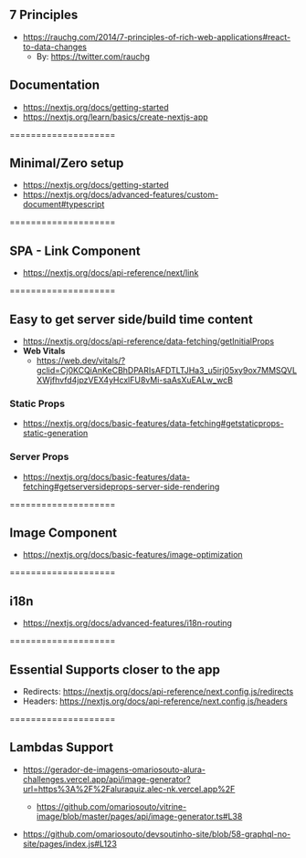 ## 7 Principles
- https://rauchg.com/2014/7-principles-of-rich-web-applications#react-to-data-changes
  - By: https://twitter.com/rauchg

## Documentation
- https://nextjs.org/docs/getting-started
- https://nextjs.org/learn/basics/create-nextjs-app

====================

## Minimal/Zero setup
- https://nextjs.org/docs/getting-started
- https://nextjs.org/docs/advanced-features/custom-document#typescript

====================

## SPA - Link Component
- https://nextjs.org/docs/api-reference/next/link


====================

## Easy to get server side/build time content
- https://nextjs.org/docs/api-reference/data-fetching/getInitialProps
- **Web Vitals**
  - https://web.dev/vitals/?gclid=Cj0KCQiAnKeCBhDPARIsAFDTLTJHa3_u5irj05xy9ox7MMSQVLXWjfhvfd4jpzVEX4yHcxlFU8vMi-saAsXuEALw_wcB

### Static Props
- https://nextjs.org/docs/basic-features/data-fetching#getstaticprops-static-generation

### Server Props
- https://nextjs.org/docs/basic-features/data-fetching#getserversideprops-server-side-rendering

====================

## Image Component
- https://nextjs.org/docs/basic-features/image-optimization

====================

## i18n
- https://nextjs.org/docs/advanced-features/i18n-routing

====================

## Essential Supports closer to the app
- Redirects: https://nextjs.org/docs/api-reference/next.config.js/redirects
- Headers: https://nextjs.org/docs/api-reference/next.config.js/headers

====================

## Lambdas Support 
- https://gerador-de-imagens-omariosouto-alura-challenges.vercel.app/api/image-generator?url=https%3A%2F%2Faluraquiz.alec-nk.vercel.app%2F
  - https://github.com/omariosouto/vitrine-image/blob/master/pages/api/image-generator.ts#L38


- https://github.com/omariosouto/devsoutinho-site/blob/58-graphql-no-site/pages/index.js#L123